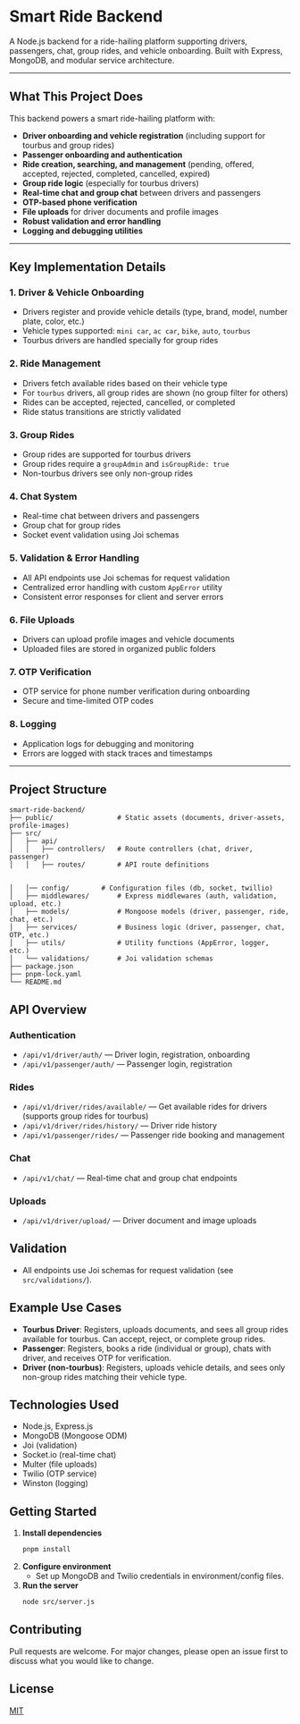 # Smart Ride Backend

A Node.js backend for a ride-hailing platform supporting drivers, passengers, chat, group rides, and vehicle onboarding. Built with Express, MongoDB, and modular service architecture.

---

## What This Project Does

This backend powers a smart ride-hailing platform with:

- **Driver onboarding and vehicle registration** (including support for tourbus and group rides)
- **Passenger onboarding and authentication**
- **Ride creation, searching, and management** (pending, offered, accepted, rejected, completed, cancelled, expired)
- **Group ride logic** (especially for tourbus drivers)
- **Real-time chat and group chat** between drivers and passengers
- **OTP-based phone verification**
- **File uploads** for driver documents and profile images
- **Robust validation and error handling**
- **Logging and debugging utilities**

---

## Key Implementation Details

### 1. Driver & Vehicle Onboarding

- Drivers register and provide vehicle details (type, brand, model, number plate, color, etc.)
- Vehicle types supported: `mini car`, `ac car`, `bike`, `auto`, `tourbus`
- Tourbus drivers are handled specially for group rides

### 2. Ride Management

- Drivers fetch available rides based on their vehicle type
- For `tourbus` drivers, all group rides are shown (no group filter for others)
- Rides can be accepted, rejected, cancelled, or completed
- Ride status transitions are strictly validated

### 3. Group Rides

- Group rides are supported for tourbus drivers
- Group rides require a `groupAdmin` and `isGroupRide: true`
- Non-tourbus drivers see only non-group rides

### 4. Chat System

- Real-time chat between drivers and passengers
- Group chat for group rides
- Socket event validation using Joi schemas

### 5. Validation & Error Handling

- All API endpoints use Joi schemas for request validation
- Centralized error handling with custom `AppError` utility
- Consistent error responses for client and server errors

### 6. File Uploads

- Drivers can upload profile images and vehicle documents
- Uploaded files are stored in organized public folders

### 7. OTP Verification

- OTP service for phone number verification during onboarding
- Secure and time-limited OTP codes

### 8. Logging

- Application logs for debugging and monitoring
- Errors are logged with stack traces and timestamps

---

## Project Structure

```
smart-ride-backend/
├── public/                # Static assets (documents, driver-assets, profile-images)
├── src/
│   ├── api/
│   │   ├── controllers/   # Route controllers (chat, driver, passenger)
│   │   ├── routes/        # API route definitions


│   │── config/        # Configuration files (db, socket, twillio)
│   ├── middlewares/       # Express middlewares (auth, validation, upload, etc.)
│   ├── models/            # Mongoose models (driver, passenger, ride, chat, etc.)
│   ├── services/          # Business logic (driver, passenger, chat, OTP, etc.)
│   ├── utils/             # Utility functions (AppError, logger, etc.)
│   └── validations/       # Joi validation schemas
├── package.json
├── pnpm-lock.yaml
└── README.md
```

## API Overview

### Authentication

- `/api/v1/driver/auth/` — Driver login, registration, onboarding
- `/api/v1/passenger/auth/` — Passenger login, registration

### Rides

- `/api/v1/driver/rides/available/` — Get available rides for drivers (supports group rides for tourbus)
- `/api/v1/driver/rides/history/` — Driver ride history
- `/api/v1/passenger/rides/` — Passenger ride booking and management

### Chat

- `/api/v1/chat/` — Real-time chat and group chat endpoints

### Uploads

- `/api/v1/driver/upload/` — Driver document and image uploads

## Validation

- All endpoints use Joi schemas for request validation (see `src/validations/`).

## Example Use Cases

- **Tourbus Driver**: Registers, uploads documents, and sees all group rides available for tourbus. Can accept, reject, or complete group rides.
- **Passenger**: Registers, books a ride (individual or group), chats with driver, and receives OTP for verification.
- **Driver (non-tourbus)**: Registers, uploads vehicle details, and sees only non-group rides matching their vehicle type.

## Technologies Used

- Node.js, Express.js
- MongoDB (Mongoose ODM)
- Joi (validation)
- Socket.io (real-time chat)
- Multer (file uploads)
- Twilio (OTP service)
- Winston (logging)

## Getting Started

1. **Install dependencies**
   ```sh
   pnpm install
   ```
2. **Configure environment**
   - Set up MongoDB and Twilio credentials in environment/config files.
3. **Run the server**
   ```sh
   node src/server.js
   ```

## Contributing

Pull requests are welcome. For major changes, please open an issue first to discuss what you would like to change.

## License

[MIT](LICENSE)
